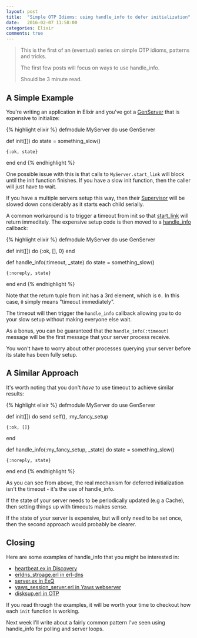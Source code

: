 ```yaml
---
layout: post
title:  "Simple OTP Idioms: using handle_info to defer initialization"
date:   2016-02-07 11:58:00
categories: Elixir
comments: true
---
```


> This is the first of an (eventual) series on simple OTP idioms, patterns and tricks.
>
> The first few posts will focus on ways to use handle_info.
>
> Should be 3 minute read.

## A Simple Example

You're writing an application in Elixir and you've got a <a href="http://elixir-lang.org/docs/v1.1/elixir/GenServer.html">GenServer</a> that is expensive to initialize:

{% highlight elixir %}
defmodule MyServer do
  use GenServer

  def init([]) do
    state = something_slow()

    {:ok, state}
  end
end
{% endhighlight %}

One possible issue with this is that calls to `MyServer.start_link` will block until the init function finishes. If you have a slow init function, then the caller will just have to wait.

If you have a multiple servers setup this way, then their <a href="http://elixir-lang.org/docs/v1.0/elixir/Supervisor.html">Supervisor</a>  will be slowed down considerably as it starts each child serially.

A common workaround is to trigger a timeout from init so that <a href="http://elixir-lang.org/docs/v1.1/elixir/GenServer.html#start_link/3">start_link</a> will return immeditely. The expensive setup code is then moved to a <a href="http://elixir-lang.org/docs/v1.1/elixir/GenServer.html#c:handle_info/2">handle_info</a> callback:

{% highlight elixir %}
defmodule MyServer do
  use GenServer

  def init([]) do
    {:ok, [], 0}
  end

  def handle_info(:timeout, _state) do
    state = something_slow()

    {:noreply, state}
  end
end
{% endhighlight %}

Note that the return tuple from init has a 3rd element, which is `0.` In this case, `0` simply means "timeout immediately".

The timeout will then trigger the `handle_info` callback allowing you to do your slow setup without making everyone else wait.

As a bonus, you can be guaranteed that the `handle_info(:timeout)` message will be the first message that your server process receive.

You won't have to worry about other processes querying your server before its state has been fully setup.

##  A Similar Approach

It's worth noting that you don't _have_ to use timeout to achieve similar results: 

{% highlight elixir %}
defmodule MyServer do
  use GenServer

  def init([]) do
    send self(), :my_fancy_setup

    {:ok, []}
  end

  def handle_info(:my_fancy_setup, _state) do
    state = something_slow()

    {:noreply, state}
  end
end
{% endhighlight %}

As you can see from above, the real mechanism for deferred initialization isn't the timeout - it's the use of handle_info.

If the state of your server needs to be periodically updated (e.g a Cache), then setting things up with timeouts makes sense.

If the state of your server is expensive, but will only need to be set once, then the second approach would probably be clearer.

## Closing

Here are some examples of handle_info that you might be interested in:

- <a href="https://github.com/undeadlabs/discovery/blob/master/lib/discovery/heartbeat.ex#L60-L68">heartbeat.ex in Discovery</a>
- <a href="https://github.com/aetrion/erl-dns/blob/master/src/erldns_storage.erl#L67-L73">erldns_stroage.erl in erl-dns<a>
- <a href="https://github.com/akira/exq/blob/master/lib/exq/scheduler/server.ex#L55-L58">server.ex in ExQ</a>
- <a href="https://github.com/klacke/yaws/blob/master/src/yaws_session_server.erl#L253-L255">yaws_session_server.erl in Yaws webserver</a>
- <a href="https://github.com/erlang/otp/blob/maint/lib/os_mon/src/disksup.erl#L153-L157">disksup.erl in OTP</a>

If you read through the examples, it will be worth your time to checkout how each `init` function is working.

Next week I'll write about a fairly common pattern I've seen using handle_info for polling and server loops.

